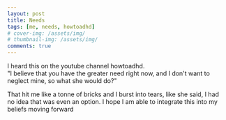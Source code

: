 ```yaml
---
layout: post
title: Needs
tags: [me, needs, howtoadhd]
# cover-img: /assets/img/
# thumbnail-img: /assets/img/
comments: true
---
```

I heard this on the youtube channel howtoadhd.  
"I believe that you have the greater need right now, and I don't want to neglect mine, so what she would do?"  

That hit me like a tonne of bricks and I burst into tears, like she said, I had no idea that was even an option. I hope I am able to integrate this into my beliefs moving forward
